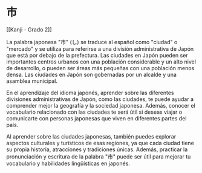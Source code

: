 # 市

[[Kanji - Grado 2]]

La palabra japonesa "市" (し) se traduce al español como "ciudad" o "mercado" y se utiliza para referirse a una división administrativa de Japón que está por debajo de la prefectura. Las ciudades en Japón pueden ser importantes centros urbanos con una población considerable y un alto nivel de desarrollo, o pueden ser áreas más pequeñas con una población menos densa. Las ciudades en Japón son gobernadas por un alcalde y una asamblea municipal.

En el aprendizaje del idioma japonés, aprender sobre las diferentes divisiones administrativas de Japón, como las ciudades, te puede ayudar a comprender mejor la geografía y la sociedad japonesa. Además, conocer el vocabulario relacionado con las ciudades te será útil si deseas viajar o comunicarte con personas japonesas que viven en diferentes partes del país.

Al aprender sobre las ciudades japonesas, también puedes explorar aspectos culturales y turísticos de esas regiones, ya que cada ciudad tiene su propia historia, atracciones y tradiciones únicas. Además, practicar la pronunciación y escritura de la palabra "市" puede ser útil para mejorar tu vocabulario y habilidades lingüísticas en japonés.
